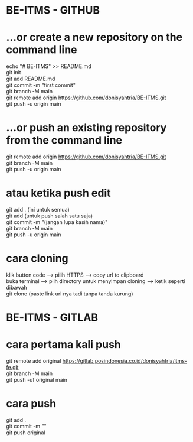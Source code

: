# BE-ITMS - GITHUB

# …or create a new repository on the command line <br>
echo "# BE-ITMS" >> README.md <br>
git init <br>
git add README.md <br>
git commit -m "first commit" <br>
git branch -M main <br>
git remote add origin https://github.com/donisyahtria/BE-ITMS.git <br>
git push -u origin main <br>

# …or push an existing repository from the command line <br>
git remote add origin https://github.com/donisyahtria/BE-ITMS.git <br>
git branch -M main <br>
git push -u origin main <br>

# atau ketika push edit <br>
git add . (ini untuk semua) <br>
git add <namafile> (untuk push salah satu saja) <br>
git commit -m "(jangan lupa kasih nama)" <br>
git branch -M main <br>
git push -u origin main <br>

# cara cloning <br>
klik button code --> pilih HTTPS --> copy url to clipboard <br>
buka terminal --> plih directory untuk menyimpan cloning --> ketik seperti dibawah<br>
git clone (paste link url nya tadi tanpa tanda kurung)

# BE-ITMS - GITLAB

# cara pertama kali push <br>
git remote add original https://gitlab.posindonesia.co.id/donisyahtria/itms-fe.git <br>
git branch -M main <br>
git push -uf original main <br>

# cara push <br>
git add . <br>
git commit -m "<disini nama commit>" <br>
git push original <br>